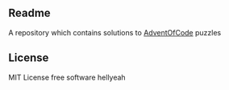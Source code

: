 Readme  
--------------------------------------
A repository which contains solutions to [AdventOfCode](https://adventofcode.com/) puzzles

License
------------------------------------------
MIT License  free software hellyeah